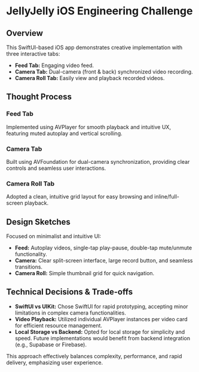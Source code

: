 
# JellyJelly iOS Engineering Challenge

## Overview
This SwiftUI-based iOS app demonstrates creative implementation with three interactive tabs:

- **Feed Tab:** Engaging video feed.
- **Camera Tab:** Dual-camera (front & back) synchronized video recording.
- **Camera Roll Tab:** Easily view and playback recorded videos.

## Thought Process

### Feed Tab
Implemented using AVPlayer for smooth playback and intuitive UX, featuring muted autoplay and vertical scrolling.

### Camera Tab
Built using AVFoundation for dual-camera synchronization, providing clear controls and seamless user interactions.

### Camera Roll Tab
Adopted a clean, intuitive grid layout for easy browsing and inline/full-screen playback.

## Design Sketches
Focused on minimalist and intuitive UI:

- **Feed:** Autoplay videos, single-tap play-pause, double-tap mute/unmute functionality.
- **Camera:** Clear split-screen interface, large record button, and seamless transitions.
- **Camera Roll:** Simple thumbnail grid for quick navigation.

## Technical Decisions & Trade-offs

- **SwiftUI vs UIKit:** Chose SwiftUI for rapid prototyping, accepting minor limitations in complex camera functionalities.
- **Video Playback:** Utilized individual AVPlayer instances per video card for efficient resource management.
- **Local Storage vs Backend:** Opted for local storage for simplicity and speed. Future implementations would benefit from backend integration (e.g., Supabase or Firebase).


This approach effectively balances complexity, performance, and rapid delivery, emphasizing user experience.
